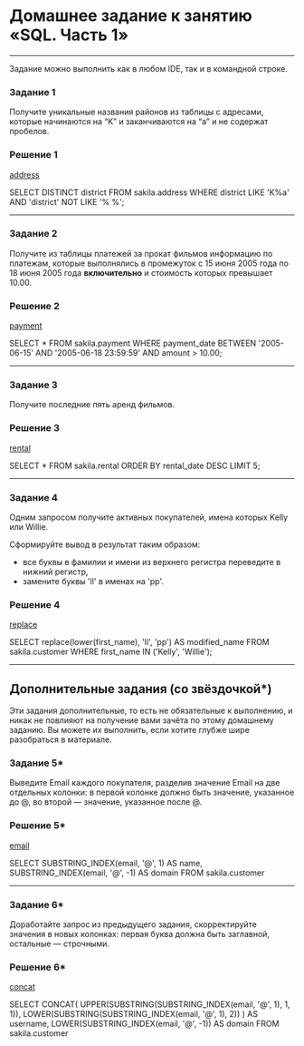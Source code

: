 # Домашнее задание к занятию «SQL. Часть 1»

---

Задание можно выполнить как в любом IDE, так и в командной строке.

### Задание 1

Получите уникальные названия районов из таблицы с адресами, которые начинаются на “K” и заканчиваются на “a” и не содержат пробелов.

### Решение 1
[address](https://github.com/sash3939/SQL-part1/assets/156709540/d563e2e3-cb5e-4bbd-be57-d63a66bf8ec8)

SELECT DISTINCT district
FROM sakila.address
WHERE district LIKE 'K%a' AND 'district' NOT LIKE '% %';

---

### Задание 2

Получите из таблицы платежей за прокат фильмов информацию по платежам, которые выполнялись в промежуток с 15 июня 2005 года по 18 июня 2005 года **включительно** и стоимость которых превышает 10.00.

### Решение 2
[payment](https://github.com/sash3939/SQL-part1/assets/156709540/a0da3977-6a7f-4ceb-b07f-30b02f42e0b9)


SELECT *
FROM sakila.payment
WHERE payment_date BETWEEN '2005-06-15' AND '2005-06-18 23:59:59'
AND amount > 10.00;

---

### Задание 3

Получите последние пять аренд фильмов.

### Решение 3
[rental](https://github.com/sash3939/SQL-part1/assets/156709540/1f07b7ec-9320-4902-870c-e6515749b8a2)

SELECT *
FROM sakila.rental ORDER BY rental_date DESC
LIMIT 5;

---

### Задание 4

Одним запросом получите активных покупателей, имена которых Kelly или Willie. 

Сформируйте вывод в результат таким образом:
- все буквы в фамилии и имени из верхнего регистра переведите в нижний регистр,
- замените буквы 'll' в именах на 'pp'.

### Решение 4
[replace](https://github.com/sash3939/SQL-part1/assets/156709540/19ba57ff-23c5-4f78-ab02-a7e5f32e6035)

SELECT 
    replace(lower(first_name), 'll', 'pp') AS modified_name
FROM 
    sakila.customer
WHERE 
    first_name IN ('Kelly', 'Willie');

---    
## Дополнительные задания (со звёздочкой*)
Эти задания дополнительные, то есть не обязательные к выполнению, и никак не повлияют на получение вами зачёта по этому домашнему заданию. Вы можете их выполнить, если хотите глубже шире разобраться в материале.

### Задание 5*

Выведите Email каждого покупателя, разделив значение Email на две отдельных колонки: в первой колонке должно быть значение, указанное до @, во второй — значение, указанное после @.

### Решение 5*
[email](https://github.com/sash3939/SQL-part1/assets/156709540/19c3582c-ca77-4422-b9a6-71270aec4ff3)

SELECT 
    SUBSTRING_INDEX(email, '@', 1) AS name,
    SUBSTRING_INDEX(email, '@', -1) AS domain
FROM 
    sakila.customer

---

### Задание 6*

Доработайте запрос из предыдущего задания, скорректируйте значения в новых колонках: первая буква должна быть заглавной, остальные — строчными.

### Решение 6*
[concat](https://github.com/sash3939/SQL-part1/assets/156709540/b6136d2f-a0ac-4669-beb3-3a5c201c563e)


SELECT 
    CONCAT(
        UPPER(SUBSTRING(SUBSTRING_INDEX(email, '@', 1), 1, 1)),
        LOWER(SUBSTRING(SUBSTRING_INDEX(email, '@', 1), 2))
    ) AS username,
    LOWER(SUBSTRING_INDEX(email, '@', -1)) AS domain
FROM 
    sakila.customer

